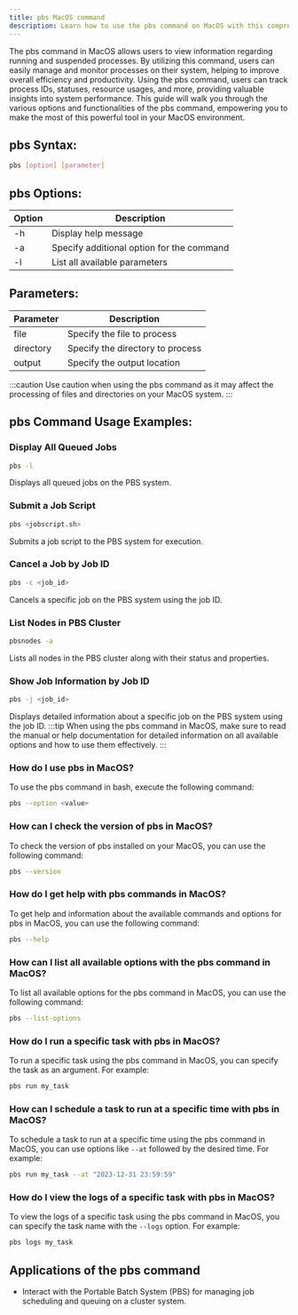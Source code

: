 ```yaml
---
title: pbs MacOS command
description: Learn how to use the pbs command on MacOS with this comprehensive guide. Master the ins and outs of this powerful tool for managing processes efficiently.
---
```


The pbs command in MacOS allows users to view information regarding running and suspended processes. By utilizing this command, users can easily manage and monitor processes on their system, helping to improve overall efficiency and productivity. Using the pbs command, users can track process IDs, statuses, resource usages, and more, providing valuable insights into system performance. This guide will walk you through the various options and functionalities of the pbs command, empowering you to make the most of this powerful tool in your MacOS environment.

## pbs Syntax:
```bash
pbs [option] [parameter]
```

## pbs Options:
| Option | Description            |
|--------|------------------------|
| -h     | Display help message   |
| -a     | Specify additional option for the command   |
| -l     | List all available parameters   |

## Parameters:
| Parameter | Description            |
|-----------|------------------------|
| file      | Specify the file to process   |
| directory | Specify the directory to process   |
| output    | Specify the output location   |

:::caution
Use caution when using the pbs command as it may affect the processing of files and directories on your MacOS system.
:::
## pbs Command Usage Examples:

### Display All Queued Jobs
```bash
pbs -l
```
Displays all queued jobs on the PBS system.

### Submit a Job Script
```bash
pbs <jobscript.sh>
```
Submits a job script to the PBS system for execution.

### Cancel a Job by Job ID
```bash
pbs -c <job_id>
```
Cancels a specific job on the PBS system using the job ID.

### List Nodes in PBS Cluster
```bash
pbsnodes -a
```
Lists all nodes in the PBS cluster along with their status and properties.

### Show Job Information by Job ID
```bash
pbs -j <job_id>
```
Displays detailed information about a specific job on the PBS system using the job ID.
:::tip
When using the pbs command in MacOS, make sure to read the manual or help documentation for detailed information on all available options and how to use them effectively.
:::

### How do I use pbs in MacOS?
To use the pbs command in bash, execute the following command:
```bash
pbs --option <value>
```

### How can I check the version of pbs in MacOS?
To check the version of pbs installed on your MacOS, you can use the following command:
```bash
pbs --version
```

### How do I get help with pbs commands in MacOS?
To get help and information about the available commands and options for pbs in MacOS, you can use the following command:
```bash
pbs --help
```

### How can I list all available options with the pbs command in MacOS?
To list all available options for the pbs command in MacOS, you can use the following command:
```bash
pbs --list-options
```

### How do I run a specific task with pbs in MacOS?
To run a specific task using the pbs command in MacOS, you can specify the task as an argument. For example:
```bash
pbs run my_task
```

### How can I schedule a task to run at a specific time with pbs in MacOS?
To schedule a task to run at a specific time using the pbs command in MacOS, you can use options like `--at` followed by the desired time. For example:
```bash
pbs run my_task --at "2023-12-31 23:59:59"
```

### How do I view the logs of a specific task with pbs in MacOS?
To view the logs of a specific task using the pbs command in MacOS, you can specify the task name with the `--logs` option. For example:
```bash
pbs logs my_task
```
## Applications of the pbs command

- Interact with the Portable Batch System (PBS) for managing job scheduling and queuing on a cluster system.